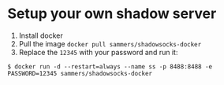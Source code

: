 # Setup your own shadow server

1. Install docker
2. Pull the image `docker pull sammers/shadowsocks-docker`
3. Replace the `12345` with your password and run it:
```
$ docker run -d --restart=always --name ss -p 8488:8488 -e PASSWORD=12345 sammers/shadowsocks-docker
```
